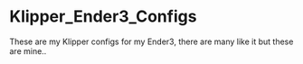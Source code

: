 # Klipper_Ender3_Configs
These are my Klipper configs for my Ender3, there are many like it but these are mine..
